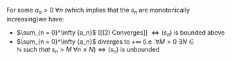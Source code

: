 For some $a_n > 0 \ \forall n$ (which implies that the $s_n$ are monotonically increasing)we have:

- $\sum_{n = 0}^\infty {a_n}$ [[(2) Converges]] $\iff (s_n)$ is bounded above
- $\sum_{n = 0}^\infty {a_n}$ diverges to $+\infty$
	(i.e .$\forall M > 0 \  \exists N \in \mathbb{N} \ such \ that \ s_n > M  \ \forall n \ge N) \iff (s_n)$ is unbounded